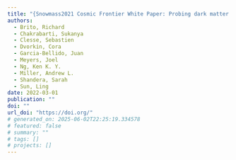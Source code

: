 ```yaml
---
title: "{Snowmass2021 Cosmic Frontier White Paper: Probing dark matter with small-scale astrophysical observations}"
authors:
  - Brito, Richard
  - Chakrabarti, Sukanya
  - Clesse, Sebastien
  - Dvorkin, Cora
  - Garcia-Bellido, Juan
  - Meyers, Joel
  - Ng, Ken K. Y.
  - Miller, Andrew L.
  - Shandera, Sarah
  - Sun, Ling
date: 2022-03-01
publication: ""
doi: ""
url_doi: "https://doi.org/"
# generated_on: 2025-06-02T22:25:19.334578
# featured: false
# summary: ""
# tags: []
# projects: []
---
```

